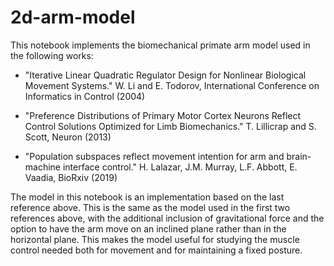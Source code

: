 # 2d-arm-model

This notebook implements the biomechanical primate arm model used in the following works:

- "Iterative Linear Quadratic Regulator Design for Nonlinear Biological Movement Systems."
W. Li and E. Todorov, International Conference on Informatics in Control (2004)

- "Preference Distributions of Primary Motor Cortex Neurons Reflect Control Solutions Optimized for Limb Biomechanics."
T. Lillicrap and S. Scott, Neuron (2013)

- "Population subspaces reflect movement intention for arm and brain-machine interface control."
H. Lalazar, J.M. Murray, L.F. Abbott, E. Vaadia, BioRxiv (2019)

The model in this notebook is an implementation based on the last reference above. This is the same as the model used in the first two references above, with the additional inclusion of gravitational force and the option to have the arm move on an inclined plane rather than in the horizontal plane. This makes the model useful for studying the muscle control needed both for movement and for maintaining a fixed posture.
